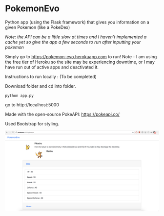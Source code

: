 # PokemonEvo

Python app (using the Flask framework) that gives you information on a given Pokemon (like a PokeDex)

*Note: the API can be a little slow at times and I haven't implemented a cache yet so give the app a few seconds to run after inputting your pokemon*

Simply go to https://pokemon-evo.herokuapp.com to run! Note - I am using the free tier of Heroku so the site may be experiencing downtime, or I may have run out of active apps and deactivated it. 


Instructions to run locally : (To be completed)

Download folder and cd into folder.
```
python app.py
```
go to http://localhost:5000

Made with the open-source PokeAPI: https://pokeapi.co/

Used Bootstrap for styling.

![Alt text](images/sc1.png?raw=true "Screenshot")
